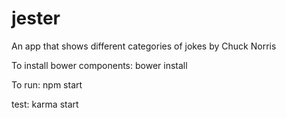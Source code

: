 # jester
An app that shows different categories of jokes by Chuck Norris

To install bower components: bower install


To run: npm start


test: karma start


